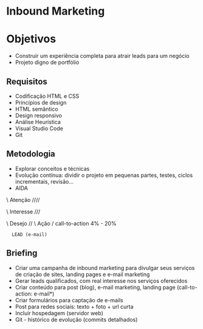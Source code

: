 
# Inbound Marketing

# Objetivos
- Construir um experiência completa para atrair leads para um negócio
- Projeto digno de portfólio

## Requisitos
- Codificação HTML e CSS
- Princípios de design
- HTML semântico
- Design responsivo
- Análise Heurística
- Visual Studio Code
- Git

## Metodologia
- Explorar conceitos e técnicas
- Evolução contínua: dividir o projeto em pequenas partes, testes, ciclos incrementais, revisão...
- AIDA

\\ Atenção ////

\\ Interesse ///

\\     Desejo    //
  \     Ação    /           call-to-action 4% - 20%

      LEAD (e-mail)

## Briefing
- Criar uma campanha de inbound marketing para divulgar seus serviços de criação de sites, landing pages e e-mail 
marketing 
- Gerar leads qualificados, com real interesse nos serviços oferecidos
- Criar conteúdo para post (blog), e-mail marketing, landing page (call-to-action: e-mail*)
- Criar formulários para captação de e-mails
- Post para redes sociais: texto + foto + url curta
- Incluir hospedagem (servidor web)
- Git - histórico de evolução (commits detalhados)

